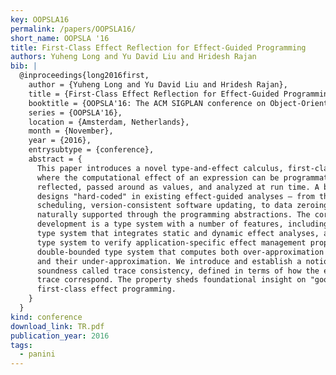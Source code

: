 ```yaml
---
key: OOPSLA16
permalink: /papers/OOPSLA16/
short_name: OOPSLA '16
title: First-Class Effect Reflection for Effect-Guided Programming
authors: Yuheng Long and Yu David Liu and Hridesh Rajan
bib: |
  @inproceedings{long2016first,
    author = {Yuheng Long and Yu David Liu and Hridesh Rajan},
    title = {First-Class Effect Reflection for Effect-Guided Programming},
    booktitle = {OOPSLA'16: The ACM SIGPLAN conference on Object-Oriented Programming, Systems, Languages, and Applications},
    series = {OOPSLA'16},
    location = {Amsterdam, Netherlands},
    month = {November},
    year = {2016},
    entrysubtype = {conference},
    abstract = {
      This paper introduces a novel type-and-effect calculus, first-class effects,
      where the computational effect of an expression can be programmatically
      reflected, passed around as values, and analyzed at run time. A broad range of
      designs "hard-coded" in existing effect-guided analyses — from thread
      scheduling, version-consistent software updating, to data zeroing — can be
      naturally supported through the programming abstractions. The core technical
      development is a type system with a number of features, including a hybrid
      type system that integrates static and dynamic effect analyses, a refinement
      type system to verify application-specific effect management properties, a
      double-bounded type system that computes both over-approximation of effects
      and their under-approximation. We introduce and establish a notion of
      soundness called trace consistency, defined in terms of how the effect and
      trace correspond. The property sheds foundational insight on "good"
      first-class effect programming.
    }
  }
kind: conference
download_link: TR.pdf
publication_year: 2016
tags:
  - panini
---
```

